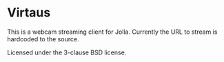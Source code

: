 Virtaus
=======

This is a webcam streaming client for Jolla. Currently the URL to
stream is hardcoded to the source.

Licensed under the 3-clause BSD license.
